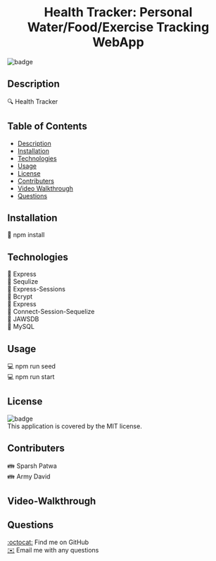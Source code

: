 
<h1 align="center">Health Tracker: Personal Water/Food/Exercise Tracking WebApp</h1>

![badge](https://img.shields.io/badge/license-MIT-brightgreen)<br />

## Description
🔍 Health Tracker

## Table of Contents
- [Description](#description)
- [Installation](#installation)  
- [Technologies](#technologies)
- [Usage](#usage)
- [License](#license)
- [Contributers](#contributers)
- [Video Walkthrough](#video-walkthrough)
- [Questions](#questions)

## Installation
💾 npm install  

## Technologies
🔨 Express  
🔨 Sequlize   
🔨 Express-Sessions  
🔨 Bcrypt  
🔨 Express  
🔨 Connect-Session-Sequelize  
🔨 JAWSDB  
🔨 MySQL  

## Usage
💻 npm run seed  
💻 npm run start  

## License
![badge](https://img.shields.io/badge/license-MIT-brightgreen)
<br />
This application is covered by the MIT license. 

## Contributers
👪 Sparsh Patwa  
👪 Army David  

## Video-Walkthrough

## Questions
[:octocat:](https://github.com/SparshPatwa) Find me on GitHub  
[✉️](mailto:patwa.sparsh@gmail.com) Email me with any questions  
